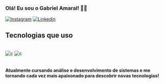 ### Olá! Eu sou o Gabriel Amaral! 🖐🏻

[![Instagram](https://img.shields.io/badge/Instagram-E4405F?style=for-the-badge&logo=instagram&logoColor=white)](https://www.instagram.com/gabriel.amaral1/) [![Linkedin](https://img.shields.io/badge/LinkedIn-0077B5?style=for-the-badge&logo=linkedin&logoColor=white)](https://www.linkedin.com/in/gabriel-amaral-9a76b7208/)

## Tecnologias que uso

<div style="display: inline_block"><br/>
  <img align="center" alt="c"src="https://img.shields.io/badge/C-00599C?style=for-the-badge&logo=c&logoColor=white" />
  <img align="center" alt="c"src="https://img.shields.io/badge/C%23-239120?style=for-the-badge&logo=c-sharp&logoColor=white" />
</div></br>

#### Atualmente cursando análise e desenvolvimento de sistemas e me tornando cada vez mais apaixonado para descobrir novas tecnologias!
